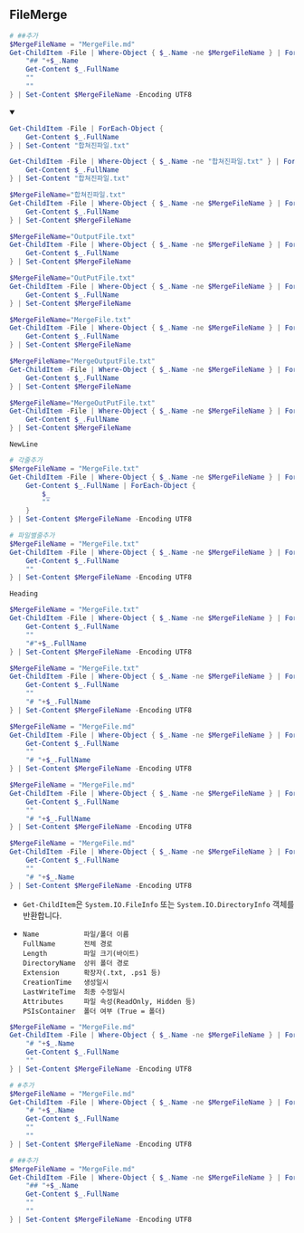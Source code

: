 ## FileMerge
```ps1
# ##추가
$MergeFileName = "MergeFile.md"
Get-ChildItem -File | Where-Object { $_.Name -ne $MergeFileName } | ForEach-Object {
    "## "+$_.Name
    Get-Content $_.FullName
    ""  
    ""  
} | Set-Content $MergeFileName -Encoding UTF8
```
<details open>
    <summary></summary>

```ps1
Get-ChildItem -File | ForEach-Object {
    Get-Content $_.FullName
} | Set-Content "합쳐진파일.txt"
```
```ps1
Get-ChildItem -File | Where-Object { $_.Name -ne "합쳐진파일.txt" } | ForEach-Object {
    Get-Content $_.FullName
} | Set-Content "합쳐진파일.txt"
```
```ps1
$MergeFileName="합쳐진파일.txt"
Get-ChildItem -File | Where-Object { $_.Name -ne $MergeFileName } | ForEach-Object {
    Get-Content $_.FullName
} | Set-Content $MergeFileName
```
```ps1
$MergeFileName="OutputFile.txt"
Get-ChildItem -File | Where-Object { $_.Name -ne $MergeFileName } | ForEach-Object {
    Get-Content $_.FullName
} | Set-Content $MergeFileName
```
```ps1
$MergeFileName="OutPutFile.txt"
Get-ChildItem -File | Where-Object { $_.Name -ne $MergeFileName } | ForEach-Object {
    Get-Content $_.FullName
} | Set-Content $MergeFileName
```
```ps1
$MergeFileName="MergeFile.txt"
Get-ChildItem -File | Where-Object { $_.Name -ne $MergeFileName } | ForEach-Object {
    Get-Content $_.FullName
} | Set-Content $MergeFileName
```
```ps1
$MergeFileName="MergeOutputFile.txt"
Get-ChildItem -File | Where-Object { $_.Name -ne $MergeFileName } | ForEach-Object {
    Get-Content $_.FullName
} | Set-Content $MergeFileName
```
```ps1
$MergeFileName="MergeOutPutFile.txt"
Get-ChildItem -File | Where-Object { $_.Name -ne $MergeFileName } | ForEach-Object {
    Get-Content $_.FullName
} | Set-Content $MergeFileName
```


`NewLine`
```ps1
# 각줄추가
$MergeFileName = "MergeFile.txt"
Get-ChildItem -File | Where-Object { $_.Name -ne $MergeFileName } | ForEach-Object {
    Get-Content $_.FullName | ForEach-Object {
        $_  
        ""  
    }
} | Set-Content $MergeFileName -Encoding UTF8
```
```ps1
# 파일별줄추가
$MergeFileName = "MergeFile.txt"
Get-ChildItem -File | Where-Object { $_.Name -ne $MergeFileName } | ForEach-Object {
    Get-Content $_.FullName
    ""  
} | Set-Content $MergeFileName -Encoding UTF8
```


`Heading`
```ps1
$MergeFileName = "MergeFile.txt"
Get-ChildItem -File | Where-Object { $_.Name -ne $MergeFileName } | ForEach-Object {
    Get-Content $_.FullName
    ""  
    "#"+$_.FullName
} | Set-Content $MergeFileName -Encoding UTF8
```
```ps1
$MergeFileName = "MergeFile.txt"
Get-ChildItem -File | Where-Object { $_.Name -ne $MergeFileName } | ForEach-Object {
    Get-Content $_.FullName
    ""  
    "# "+$_.FullName
} | Set-Content $MergeFileName -Encoding UTF8
```
```ps1
$MergeFileName = "MergeFile.md"
Get-ChildItem -File | Where-Object { $_.Name -ne $MergeFileName } | ForEach-Object {
    Get-Content $_.FullName
    ""  
    "# "+$_.FullName
} | Set-Content $MergeFileName -Encoding UTF8

```
```ps1
$MergeFileName = "MergeFile.md"
Get-ChildItem -File | Where-Object { $_.Name -ne $MergeFileName } | ForEach-Object {
    Get-Content $_.FullName
    ""  
    "# "+$_.FullName
} | Set-Content $MergeFileName -Encoding UTF8

```


```ps1
$MergeFileName = "MergeFile.md"
Get-ChildItem -File | Where-Object { $_.Name -ne $MergeFileName } | ForEach-Object {
    Get-Content $_.FullName
    ""  
    "# "+$_.Name
} | Set-Content $MergeFileName -Encoding UTF8

```
- `Get-ChildItem`은 `System.IO.FileInfo` 또는 `System.IO.DirectoryInfo` 객체를 반환합니다.
- ```
  Name           파일/폴더 이름
  FullName       전체 경로
  Length         파일 크기(바이트)
  DirectoryName  상위 폴더 경로
  Extension      확장자(.txt, .ps1 등)
  CreationTime   생성일시
  LastWriteTime  최종 수정일시
  Attributes     파일 속성(ReadOnly, Hidden 등)
  PSIsContainer  폴더 여부 (True = 폴더)
  ```


```ps1
$MergeFileName = "MergeFile.md"
Get-ChildItem -File | Where-Object { $_.Name -ne $MergeFileName } | ForEach-Object {
    "# "+$_.Name
    Get-Content $_.FullName
    ""  
} | Set-Content $MergeFileName -Encoding UTF8
```
```ps1
# #추가
$MergeFileName = "MergeFile.md"
Get-ChildItem -File | Where-Object { $_.Name -ne $MergeFileName } | ForEach-Object {
    "# "+$_.Name
    Get-Content $_.FullName
    ""  
    ""  
} | Set-Content $MergeFileName -Encoding UTF8
```


```ps1
# ##추가
$MergeFileName = "MergeFile.md"
Get-ChildItem -File | Where-Object { $_.Name -ne $MergeFileName } | ForEach-Object {
    "## "+$_.Name
    Get-Content $_.FullName
    ""  
    ""  
} | Set-Content $MergeFileName -Encoding UTF8
```
</details>
